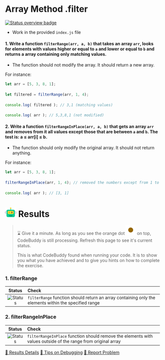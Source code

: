 # Array Method .filter
[![Status overview badge](../../blob/badges/.github/badges/main/badge.svg)](#-results)


- Work in the provided `index.js` file
#### 1. Write a function `filterRange(arr, a, b)` that takes an array `arr`, looks for elements with values higher or equal to `a` and lower or equal to `b` and returns a array containing only matching values.

* The function should not modify the array. It should return a new array.

For instance:
```js
let arr = [5, 3, 8, 1];

let filtered = filterRange(arr, 1, 4);

console.log( filtered ); // 3,1 (matching values)

console.log( arr ); // 5,3,8,1 (not modified)
```

#### 2. Write a function `filterRangeInPlace(arr, a, b)` that gets an array `arr` and removes from it all values except those that are between `a` and `b`. The test is: a ≤ arr[i] ≤ b.

* The function should only modify the original array. It should not return anything.

For instance:
```js
let arr = [5, 3, 8, 1];

filterRangeInPlace(arr, 1, 4); // removed the numbers except from 1 to 4

console.log( arr ); // [3, 1]
```

[//]: # (autograding info start)
# <img src="https://github.com/DCI-EdTech/autograding-setup/raw/main/assets/bot-large.svg" alt="" data-canonical-src="https://github.com/DCI-EdTech/autograding-setup/raw/main/assets/bot-large.svg" height="31" /> Results
> ⌛ Give it a minute. As long as you see the orange dot ![processing](https://raw.githubusercontent.com/DCI-EdTech/autograding-setup/main/assets/processing.svg) on top, CodeBuddy is still processing. Refresh this page to see it's current status.
>
> This is what CodeBuddy found when running your code. It is to show you what you have achieved and to give you hints on how to complete the exercise.


### 1. filterRange

|                 Status                  | Check                                                                                    |
| :-------------------------------------: | :--------------------------------------------------------------------------------------- |
| ![Status](../../blob/badges/.github/badges/main/status0.svg) | `filterRange` function should return an array containing only the elements within the specified range |

### 2. filterRangeInPlace

|                 Status                  | Check                                                                                    |
| :-------------------------------------: | :--------------------------------------------------------------------------------------- |
| ![Status](../../blob/badges/.github/badges/main/status1.svg) | `filterRangeInPlace` function should remove the elements with values outside of the range from original array |



[🔬 Results Details](../../actions)
[🐞 Tips on Debugging](https://github.com/DCI-EdTech/autograding-setup/wiki/How-to-work-with-CodeBuddy)
[📢 Report Problem](https://docs.google.com/forms/d/e/1FAIpQLSfS8wPh6bCMTLF2wmjiE5_UhPiOEnubEwwPLN_M8zTCjx5qbg/viewform?usp=pp_url&entry.652569746=PB-Data-Structure-ArrayMethod-filter)


[//]: # (autograding info end)